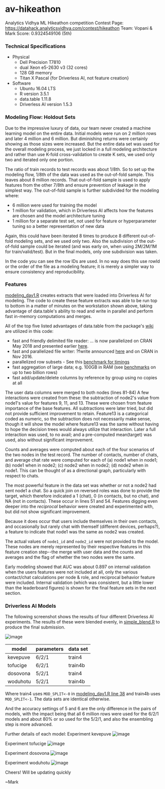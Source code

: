 # av-hikeathon
Analytics Vidhya ML Hikeathon competition
Contest Page: https://datahack.analyticsvidhya.com/contest/hikeathon
Team: Vopani & Mark
Score: 0.9324549106 (5th)

### Technical Specifications ###
* Physical
  * Dell Precision T7810
  * dual Xeon e5-2630 v3 (32 cores)
  * 128 GB memory
  * Titan X Pascal {for Driverless AI, not feature creation}
* Software
  * Ubuntu 16.04 LTS
  * R version 3.5.1
  * data.table 1.11.8
  * Driverless AI version 1.5.3

### Modeling Flow: Holdout Sets ###
Due to the impressive luxury of data, our team never created a machine learning model on the entire data. Initial models were run on 2 million rows and later 4 million and 6 million. But diminishing returns were certainly showing as those sizes were increased.
But the entire data set was used for the overall modeling process, we just locked in a full modeling architecture and rather than use K-fold cross-validation to create K sets, we used only two and iterated only one portion.

The ratio of train records to test records was about 1/8th. So to set up the modeling flow, 1/8th of the data was used as the out-of-fold sample. This leaves about 8 million records.
That out-of-fold sample is used to apply features from the other 7/8th and ensure prevention of leakage in the simplest way.
The out-of-fold sample is further subdivided for the modeling where: 
* 6 million were used for training the model
* 1 million for validation, which in Driverless AI affects how the features are chosen and the model architecture tuning
* 1 million for a separate test set, not used for feature or hyperparameter tuning so a better representation of new data

Again, this could have been iterated 8 times to produce 8 different out-of-fold modeling sets, and we used only two. Also the subdivision of the out-of-fold sample could be iterated (and was early on, when using 2M/2M/1M for train/valid/test). But in the final models, only one subdivision was taken.

In the code you can see the row IDs are used. In no way does this use rowId or the order of the file as a modeling feature; it is merely a simpler way to ensure consistency and reproducibility. 

### Features ###

[modeling_day1.R](https://github.com/mlandry22/av-hikeathon/blob/488015be3d6efab47081fc45e20b875e60434ca2/modeling_day1.R#L38) creates extracts that were loaded into Driverless AI for modeling.
The code to create these feature extracts was able to be run top to bottom in a matter of minutes on the workstation shown above, taking advantage of data.table's ability to read and write in parallel and perform fast in-memory computations and merges.

All of the top five listed advantages of data.table from the package's [wiki](https://github.com/Rdatatable/data.table/wiki) are utilized in this code:
* fast and friendly delimited file reader: ... is now parallelized on CRAN May 2018 and presented earlier [here](https://github.com/Rdatatable/data.table/wiki/talks/BARUG_201704_ParallelFread.pdf).
* fast and parallelized file writer: ?fwrite announced [here](http://blog.h2o.ai/2016/04/fast-csv-writing-for-r/) and on CRAN in Nov 2016.
* parallelized row subsets - See this [benchmark for timings](https://github.com/Rdatatable/data.table/issues/1660#issuecomment-212142342)
* fast aggregation of large data; e.g. 100GB in RAM (see [benchmarks](https://github.com/Rdatatable/data.table/wiki/Benchmarks-%3A-Grouping) on up to two billion rows)
* fast add/update/delete columns by reference by group using no copies at all

The user data columns were merged to both nodes (lines 81-84)
A few interactions were created from these: the subtraction of node2's value from node1's value for features 9, 11, and 13. These were chosen from feature importance of the base features. All subtractions were later tried, but did not provide sufficient improvement to retain. Feature13 is a categorical coded as numeric, so the subtraction does not necessarily make sense, though it will show the model where feature13 was the same without having to hope the decision trees would always utilize that interaction. Later a full interaction was used, to no avail; and a pre-computed mean(target) was used, also without significant improvement.

Counts and averages were computed about each of the four scenarios of the two nodes in the test record. The number of contacts, number of chats, and average chat rate were computed for each of (a) node1 when in node1; (b) node1 when in node2; (c) node2 when in node2; (d) node2 when in node1. This can be thought of as a directional graph, particularly with respect to chats.

The most powerful feature in the data set was whether or not a node2 had sent node1 a chat. So a quick join on reversed roles was done to provide the target, which therefore indicated a 1 (chat), 0 (in contacts, but no chat), and NA (not in contacts). These occur in lines 51 and 54. Features digging even deeper into the _reciprocal_ behavior were created and experimented with, but did not show significant improvement.

Because it does occur that users include themselves in their own contacts, and occasionally but rarely chat with themself (different devices, perhaps?), a feature to indicate that node1 was the same as node2 was created.

The actual values of `node1_id` and `node2_id` were not provided to the model. These nodes are merely represented by their respective features in this feature creation step--the merge with user data and the counts and averages and the flag of whether the two nodes were the same.

Early modeling showed that AUC was about 0.897 on internal validation when the users features were not included at all, only the various contact/chat calculations per node & role, and reciprocal behavior feature were included.
Internal validation (which was consistent, but a little lower than the leaderboard figures) is shown for the final feature sets in the next section.

### Driverless AI Models ###

The following screenshot shows the results of four different Driverless AI experiments.
The results of these were blended evenly, in [simple_blend.R](https://github.com/mlandry22/av-hikeathon/blob/master/simple_blend.R) to produce the final submission.

![image](https://user-images.githubusercontent.com/2976822/55935672-cdd84d80-5bf9-11e9-9217-fa8b340d3b63.png)

model | parameters | data set
--- | --- | ---
kevepuve | 6/2/1 | train4 
tofucige | 6/2/1 | train4b
dosovona | 5/2/1 | train4 
woduhotu | 5/2/1 | train4b

Where train4 uses `MOD_SPLIT<-0` in [modeling_day1.R line 38](https://github.com/mlandry22/av-hikeathon/blob/488015be3d6efab47081fc45e20b875e60434ca2/modeling_day1.R#L38) and train4b uses `MOD_SPLIT<-1`. The data sets are identical otherwise.

And the accuracy settings of 5 and 6 are the only difference in the pairs of models, with the impact being that all 6 million rows were used for the 6/2/1 models and about 80% or so used for the 5/2/1, and also the ensembling step is more advanced.

Further details of each model:
Experiment kevepuve
![image](https://user-images.githubusercontent.com/2976822/55935615-a08b9f80-5bf9-11e9-9d5d-1c2891b18893.png)

Experiment tofucige
![image](https://user-images.githubusercontent.com/2976822/55935570-894cb200-5bf9-11e9-9243-bc7310448c6a.png)

Experiment dosovona
![image](https://user-images.githubusercontent.com/2976822/55935519-6de1a700-5bf9-11e9-8668-d7f55d79d65f.png)

Experiment woduhotu
![image](https://user-images.githubusercontent.com/2976822/55935460-4d195180-5bf9-11e9-9a71-e75cbbcd7699.png)

Cheers!
Will be updating quickly

~Mark

